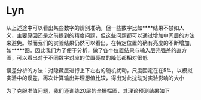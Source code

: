 # Lyn

从上述途中可以看出某些数字的辨别准确，但一些数字比如****结果不禁如人义，主要原因还是之前提到的精度问题，但这些问题都可以通过增加中间层的方法来避免。然而我们的实验结果仍然可以看出，在特定位置的确有亮度的不断增加，如*****图。因此我们为了便于分析，做了各个位置结果与输入层光强差的直方图，可以看出对于不同数字对应的位置亮度的降低都相对很低

误差分析的方法：对隐藏层进行上下左右的随机扰动，尺度固定在在5%，以模拟实验中的误差，再次计算输出并理想值比较，得出对此扰动对实验影响的大小


为了克服准值问题，我们还训练20层的全振幅图，其理论预测结果如下
